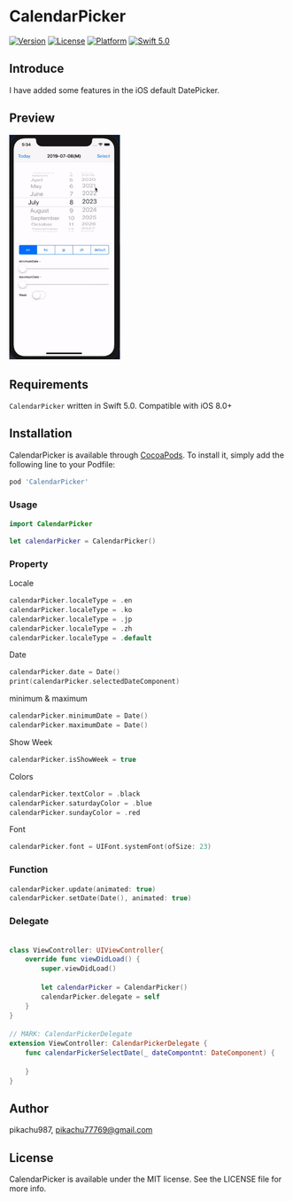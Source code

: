 # CalendarPicker

[![Version](https://img.shields.io/cocoapods/v/CalendarPicker.svg?style=flat)](https://cocoapods.org/pods/CalendarPicker)
[![License](https://img.shields.io/cocoapods/l/CalendarPicker.svg?style=flat)](https://cocoapods.org/pods/CalendarPicker)
[![Platform](https://img.shields.io/cocoapods/p/CalendarPicker.svg?style=flat)](https://cocoapods.org/pods/CalendarPicker)
[![Swift 5.0](https://img.shields.io/badge/Swift-5.0-orange.svg?style=flat)](https://developer.apple.com/swift/)

## Introduce

I have added some features in the iOS default DatePicker.

## Preview

<img src='./img/preview.gif' width='200px'>

## Requirements

`CalendarPicker` written in Swift 5.0. Compatible with iOS 8.0+

## Installation

CalendarPicker is available through [CocoaPods](https://cocoapods.org). To install
it, simply add the following line to your Podfile:

```ruby
pod 'CalendarPicker'
```

### Usage


```swift
import CalendarPicker
```

```swift
let calendarPicker = CalendarPicker()
```

### Property

Locale

```swift
calendarPicker.localeType = .en
calendarPicker.localeType = .ko
calendarPicker.localeType = .jp
calendarPicker.localeType = .zh
calendarPicker.localeType = .default
```

Date

```swift
calendarPicker.date = Date()
print(calendarPicker.selectedDateComponent)
```

minimum & maximum

```swift
calendarPicker.minimumDate = Date()
calendarPicker.maximumDate = Date()
```

Show Week

```swift
calendarPicker.isShowWeek = true
```

Colors

```swift
calendarPicker.textColor = .black
calendarPicker.saturdayColor = .blue
calendarPicker.sundayColor = .red
```

Font

```swift
calendarPicker.font = UIFont.systemFont(ofSize: 23)
```

### Function

```swift
calendarPicker.update(animated: true)
calendarPicker.setDate(Date(), animated: true)
```

### Delegate

```swift

class ViewController: UIViewController{
    override func viewDidLoad() {
        super.viewDidLoad()

        let calendarPicker = CalendarPicker()
        calendarPicker.delegate = self
    }
}

// MARK: CalendarPickerDelegate
extension ViewController: CalendarPickerDelegate {
    func calendarPickerSelectDate(_ dateCompontnt: DateComponent) {

    }
}

```

## Author

pikachu987, pikachu77769@gmail.com

## License

CalendarPicker is available under the MIT license. See the LICENSE file for more info.
